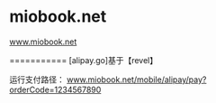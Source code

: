 miobook.net
===========
www.miobook.net

===========
[alipay.go]基于【revel】  

运行支付路径： www.miobook.net/mobile/alipay/pay?orderCode=1234567890
